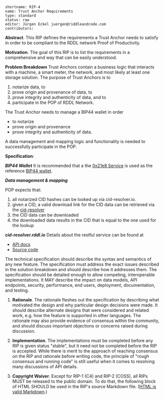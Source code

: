 ```
shortname: RIP-4
name: Trust Anchor Requirements
type: standard
status: raw
editor: Jürgen Eckel juergen@riddleandcode.com
contributors:
```

**Abstract**. This RIP defines the requirements a Trust Anchor needs to satisfy in order to be compliant to the RDDL network Proof of Productivity.

**Motivation**. The goal of this RIP is to list the requirements in a comprehensive and way that can be easily understood.


**Problem Breakdown** Trust Anchors contain a business logic that interacts with a machine, a smart meter, the network, and most likely at least one storage solution. The purpose of Trust Anchors is to 
1. notarize data, to
1. prove origin and provenance of data, to
1. prove integrity and authenticity of data, and to
1. participate in the POP of RDDL Network.
 
The Trust Anchor needs to manage a BIP44 wallet in order 
* to notarize 
* prove origin and provenance
* prove integrity and authenticity 
of data.

A data management and mapping logic and functionality is needed to successfully participate in the POP.

**Specification**:

***BIP44 Wallet*** It is recommended that a the [0x21e8 Service](https://github.com/rddl-network/0x21e8) is used as the reference [BIP44 wallet](https://github.com/bitcoin/bips/blob/master/bip-0044.mediawiki). 

***Data management & mapping***

POP expects that: 
1. all notarized CID hashes can be looked up via cid-resolver.io.
1. given a CID, a valid download link for the CID data can be retrieved via the [cid-resolver](https://cid-resolver.rddl.io)
1. the CID data can be downloaded
1. the downloaded data results in the CID that is equal to the one used for the lookup


***cid-resolver.rddl.io***
Details about the restful service can be found at 
* [API docs](https://cid-resolver.rddl.io/docs)
* [Source code](https://github.com/rddl-network/cid-resolver)


The technical specification should describe the syntax and semantics of any new feature. The specification must address the exact issues described in the solution breakdown and should describe how it addresses them. The specification should be detailed enough to allow competing, interoperable implementations. It MAY describe the impact on data models, API endpoints, security, performance, end users, deployment, documentation, and testing.

1. **Rationale**. The rationale fleshes out the specification by describing what motivated the design and why particular design decisions were made. It should describe alternate designs that were considered and related work, e.g. how the feature is supported in other languages. The rationale may also provide evidence of consensus within the community, and should discuss important objections or concerns raised during discussion.


1. **Implementation**. The implementations must be completed before any RIP is given status "stable", but it need not be completed before the RIP is accepted. While there is merit to the approach of reaching consensus on the RIP and rationale before writing code, the principle of "rough consensus and running code" is still useful when it comes to resolving many discussions of API details.

1. **Copyright Waiver**. Except for RIP-1 (C4) and RIP-2 (COSS), all RIPs MUST be released to the public domain. To do that, the following block of HTML SHOULD be used in the RIP's source Markdown file. ([HTML is valid Markdown](https://daringfireball.net/projects/markdown/syntax#html).)
